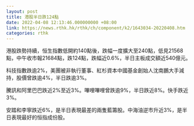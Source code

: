 ```yaml
---
layout: post
title: 港股半日跌124點
date: 2022-04-08 12:13:46.000000000 +08:00
link: https://news.rthk.hk/rthk/ch/component/k2/1643034-20220408.htm
categories: rthk
---
```


港股跌勢持續，恒生指數低開約140點後，跌幅一度擴大至240點，低見21568點，中午收市報21684點，跌124點，跌幅近0.6%，半日主板成交額近540億元。

科技指數跌逾2%，美團被非執行董事、紅杉資本中國基金創始人沈南鵬大手減持，股價曾跌逾4%，半日跌逾3%。

騰訊和阿里巴巴跌近2%至近3%。嗶哩嗶哩曾跌逾9%，半日跌近8%。快手跌近3%。

安踏和李寧跌近6%，是半日表現最差的兩隻藍籌股。中海油逆市升近3%，是半日表現最好的恒指成份股。
